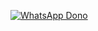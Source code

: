 
[![WhatsApp Dono](https://img.shields.io/badge/WhatsApp-25D366?style=for-the-badge&logo=whatsapp&logoColor=white)](https://wa.me/553399285117)
